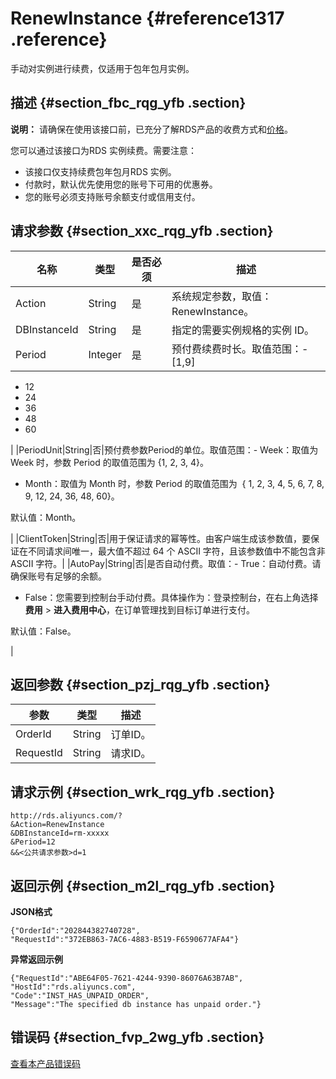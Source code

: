 # RenewInstance {#reference1317 .reference}

手动对实例进行续费，仅适用于包年包月实例。

## 描述 {#section_fbc_rqg_yfb .section}

**说明：** 请确保在使用该接口前，已充分了解RDS产品的收费方式和[价格](https://www.aliyun.com/price/product?spm=a2c4g.11186623.2.16.7a92a4c9MxTq85#/rds/detail)。

您可以通过该接口为RDS 实例续费。需要注意：

-   该接口仅支持续费包年包月RDS 实例。
-   付款时，默认优先使用您的账号下可用的优惠券。
-   您的账号必须支持账号余额支付或信用支付。

## 请求参数 {#section_xxc_rqg_yfb .section}

|名称|类型|是否必须|描述|
|--|--|----|--|
|Action|String|是|系统规定参数，取值：RenewInstance。|
|DBInstanceId|String|是|指定的需要实例规格的实例 ID。|
|Period|Integer|是|预付费续费时长。取值范围：-   \[1,9\]
-   12
-   24
-   36
-   48
-   60

|
|PeriodUnit|String|否|预付费参数Period的单位。取值范围：-   Week：取值为 Week 时，参数 Period 的取值范围为 \{1, 2, 3, 4\}。
-   Month：取值为 Month 时，参数 Period 的取值范围为  \{ 1, 2, 3, 4, 5, 6, 7, 8, 9, 12, 24, 36, 48, 60\}。

默认值：Month。

|
|ClientToken|String|否|用于保证请求的幂等性。由客户端生成该参数值，要保证在不同请求间唯一，最大值不超过 64 个 ASCII 字符，且该参数值中不能包含非 ASCII 字符。|
|AutoPay|String|否|是否自动付费。取值：-   True：自动付费。请确保账号有足够的余额。
-   False：您需要到控制台手动付费。具体操作为：登录控制台，在右上角选择**费用** \> **进入费用中心**，在订单管理找到目标订单进行支付。

默认值：False。

|

## 返回参数 {#section_pzj_rqg_yfb .section}

|参数|类型|描述|
|--|--|--|
|OrderId|String|订单ID。|
|RequestId|String|请求ID。|

## 请求示例 {#section_wrk_rqg_yfb .section}

```
http://rds.aliyuncs.com/?
&Action=RenewInstance
&DBInstanceId=rm-xxxxx
&Period=12
&&<公共请求参数>d=1
```

## 返回示例 {#section_m2l_rqg_yfb .section}

**JSON格式**

```
{"OrderId":"202844382740728",
"RequestId":"372EB863-7AC6-4883-B519-F6590677AFA4"}
```

**异常返回示例**

```
{"RequestId":"ABE64F05-7621-4244-9390-86076A63B7AB",
"HostId":"rds.aliyuncs.com",
"Code":"INST_HAS_UNPAID_ORDER",
"Message":"The specified db instance has unpaid order."}
```

## 错误码 {#section_fvp_2wg_yfb .section}

[查看本产品错误码](https://error-center.aliyun.com/status/product/Rds)

